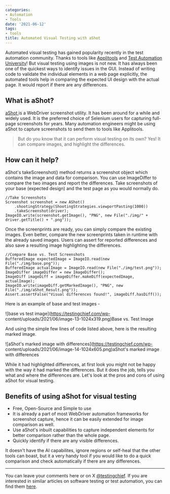 ```yaml
---
categories:
- Automation
- Tools
date: '2021-06-12'
tags:
- tools
title: Automated Visual Testing with aShot
---
```


Automated visual testing has gained popularity recently in the test automation
community. Thanks to tools like [Applitools](https://applitools.com/) and
[Test Automation University](https://testautomationu.applitools.com/)! But
visual testing using images is not new. It has always been one of the quickest
ways to identify issues in the GUI. Instead of writing code to validate the
individual elements in a web page explicitly, the automated tools help in
comparing the expected UI design with the actual page. It would report if
there are any differences.

## What is aShot?

[aShot ](https://github.com/pazone/ashot)is a WebDriver screenshot utility. It
has been around for a while and widely used. It is the preferred choice of
Selenium users for capturing full-page screenshots for years. Many automation
engineers might be using aShot to capture screenshots to send them to tools
like Applitools.

> But do you know that it can perform visual testing on its own? Yes! It can
> compare images, and highlight the differences.

## How can it help?

aShot's takeScreenshot() method returns a screenshot object which contains the
image and data for comparison. You can use ImageDiffer to compare the two
images and report the differences. Take screenshots of your base (expected
design) and the test page as you would normally do.

    
    
    //Take Screenshots
    Screenshot screenshot = new AShot()
        .shootingStrategy(ShootingStrategies.viewportPasting(1000))
        .takeScreenshot(driver);
    ImageIO.write(screenshot.getImage(), "PNG", new File("./img/" + driver.getTitle() + ".png"));

Once the screenprints are ready, you can simply compare the existing images.
Even better, compare the new screenprints taken in runtime with the already
saved images. Users can assert for reported differences and also save a
resulting image highlighting the differences.

    
    
    //Compare Base vs. Test Screenshots
    BufferedImage expectedImage = ImageIO.read(new File("./img/base.png"));
    BufferedImage actualImage = ImageIO.read(new File("./img/test.png"));
    ImageDiffer imageDiffer = new ImageDiffer();
    ImageDiff imageDiff = imageDiffer.makeDiff(expectedImage, actualImage);
    ImageIO.write(imageDiff.getMarkedImage(), "PNG", new File("./img/aShot_Result.png"));
    Assert.assertFalse("Visual differences found!", imageDiff.hasDiff());

Here is an example of base and test images -

![base vs test image](https://testingchief.com/wp-
content/uploads/2021/06/image-13-1024x319.png)Base vs. Test Image

And using the simple few lines of code listed above, here is the resulting
marked image.

![aShot's marked image with differences](https://testingchief.com/wp-
content/uploads/2021/06/image-14-1024x605.png)aShot's marked image with
differences

While it had highlighted differences, at first look you might not be happy
with the way it had marked the differences. But it does the job, tells you
what and where the differences are. Let's look at the pros and cons of using
aShot for visual testing.

## Benefits of using aShot for visual testing

  * Free, Open-Source and Simple to use
  * It is already a part of most WebDriver automation frameworks for screenshot capture, hence it can be easily extended for image comparison as well.
  * Use aShot's inbuilt capabilities to capture independent elements for better comparison rather than the whole page.
  * Quickly identify if there are any visible differences.

It doesn't have the AI capabilites, ignore regions or self-heal that the other
tools can boast, but it a very handy tool if you would like to do a quick
comparison and check automatically if there are any differences.

* * *

You can leave your comments here or on X
[@testingchief](https://x.com/testingchief). If you are interested in
similar articles on software testing or test automation, you can find them
[here](https://skthetester.github.io/).